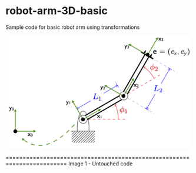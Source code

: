 # robot-arm-3D-basic
Sample code for basic robot arm using transformations 

![](Images\robotArm01.png)


========================================================================
Image 1 - Untouched code
